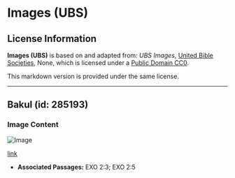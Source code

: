 # Images (UBS)

## License Information

**Images (UBS)** is based on and adapted from: _UBS Images_, [United Bible Societies](https://unitedbiblesocieties.org/), None, which is licensed under a [Public Domain CC0](https://creativecommons.org/public-domain/cc0/).

This markdown version is provided under the same license.



--------------------------------

## Bakul (id: 285193)

### Image Content

![Image](https://cdn.aquifer.bible/aquifer-content/resources/Media/WEB-0518_basket.jpg)

[link](https://cdn.aquifer.bible/aquifer-content/resources/Media/WEB-0518_basket.jpg)

* **Associated Passages:** EXO 2:3; EXO 2:5

